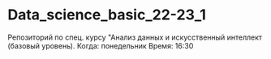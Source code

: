 # Data_science_basic_22-23_1
Репозиторий по спец. курсу "Анализ данных и искусственный интеллект (базовый уровень).  Когда: понедельник  Время: 16:30
